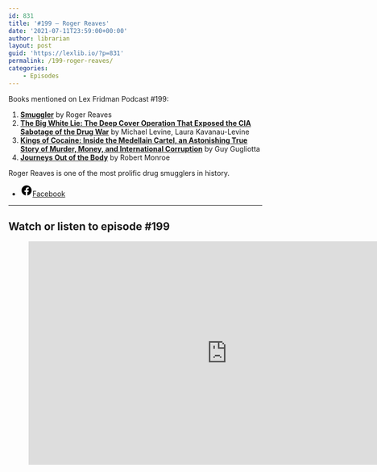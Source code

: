 ```yaml
---
id: 831
title: '#199 – Roger Reaves'
date: '2021-07-11T23:59:00+00:00'
author: librarian
layout: post
guid: 'https://lexlib.io/?p=831'
permalink: /199-roger-reaves/
categories:
    - Episodes
---
```


Books mentioned on Lex Fridman Podcast #199:

1. <b><a href="https://amzn.to/3G8sFOF" target="_blank" rel="sponsored noopener noreferrer">Smuggler</a></b> by Roger Reaves
2. <b><a href="https://amzn.to/3vcLjPk" target="_blank" rel="sponsored noopener noreferrer">The Big White Lie: The Deep Cover Operation That Exposed the CIA Sabotage of the Drug War</a></b> by Michael Levine, Laura Kavanau-Levine
3. <b><a href="https://amzn.to/3hIyCIR" target="_blank" rel="sponsored noopener noreferrer">Kings of Cocaine: Inside the Medellain Cartel, an Astonishing True Story of Murder, Money, and International Corruption</a></b> by Guy Gugliotta
4. <b><a href="https://amzn.to/3jpDDql" target="_blank" rel="sponsored noopener noreferrer">Journeys Out of the Body</a></b> by Robert Monroe

<!--more-->

Roger Reaves is one of the most prolific drug smugglers in history.

- [<svg aria-hidden="true" focusable="false" height="24" version="1.1" viewbox="0 0 24 24" width="24" xmlns="http://www.w3.org/2000/svg"><path d="M12 2C6.5 2 2 6.5 2 12c0 5 3.7 9.1 8.4 9.9v-7H7.9V12h2.5V9.8c0-2.5 1.5-3.9 3.8-3.9 1.1 0 2.2.2 2.2.2v2.5h-1.3c-1.2 0-1.6.8-1.6 1.6V12h2.8l-.4 2.9h-2.3v7C18.3 21.1 22 17 22 12c0-5.5-4.5-10-10-10z"></path></svg><span class="wp-block-social-link-label screen-reader-text">Facebook</span>](https://www.facebook.com/SmugglerBook/)

- - - - - -

## Watch or listen to episode #199

<figure class="wp-block-embed is-type-video is-provider-youtube wp-block-embed-youtube wp-embed-aspect-16-9 wp-has-aspect-ratio"><div class="wp-block-embed__wrapper"><iframe allow="accelerometer; autoplay; clipboard-write; encrypted-media; gyroscope; picture-in-picture" allowfullscreen="" frameborder="0" height="443" loading="lazy" src="https://www.youtube.com/embed/Udh22kuLebg?feature=oembed" title="Roger Reaves: Smuggling Drugs for Pablo Escobar and the Medellin Cartel | Lex Fridman Podcast #199" width="788"></iframe></div></figure>